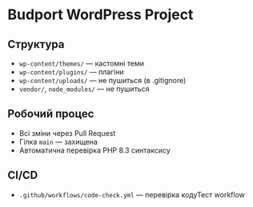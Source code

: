 # Budport WordPress Project

## Структура
- `wp-content/themes/` — кастомні теми
- `wp-content/plugins/` — плагіни
- `wp-content/uploads/` — не пушиться (в .gitignore)
- `vendor/`, `node_modules/` — не пушиться

## Робочий процес
- Всі зміни через Pull Request
- Гілка `main` — захищена
- Автоматична перевірка PHP 8.3 синтаксису

## CI/CD
- `.github/workflows/code-check.yml` — перевірка кодуТест workflow
